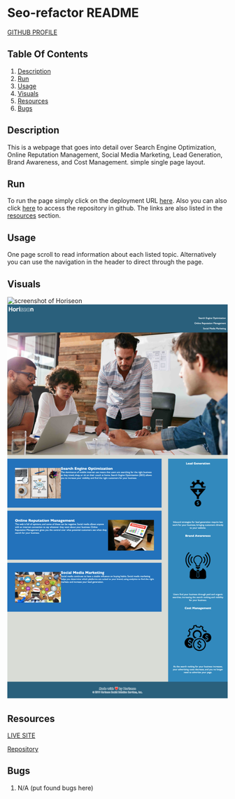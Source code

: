 # Seo-refactor README

[GITHUB PROFILE](https://github.com/GrahamP98)

## Table Of Contents
1. [Description](#description)
2. [Run](#run)
3. [Usage](#usage)
4. [Visuals](#visuals)
5. [Resources](#resources)
6. [Bugs](#bugs)


## Description
This is a webpage that goes into detail over Search Engine Optimization, Online Reputation Management, Social Media Marketing, Lead Generation, Brand Awareness, and Cost Management. simple single page layout.

## Run
To run the page simply click on the deployment URL [here](https://grahamp98.github.io/seo-refactor/). Also you can also click [here](https://github.com/GrahamP98/seo-refactor) to access the repository in github. The links are also listed in the [resources](#resources) section.

## Usage
One page scroll to read information about each listed topic. Alternatively you can use the navigation in the header to direct through the page.

## Visuals
![screenshot of Horiseon](assets/images/screenshot.png)
![screenshot of Horiseon](./assets/images/screenshot%20fullscreen.png)
## Resources

[LIVE SITE](https://grahamp98.github.io/seo-refactor/)

[Repository](https://github.com/GrahamP98/seo-refactor)

## Bugs
1. N/A (put found bugs here)